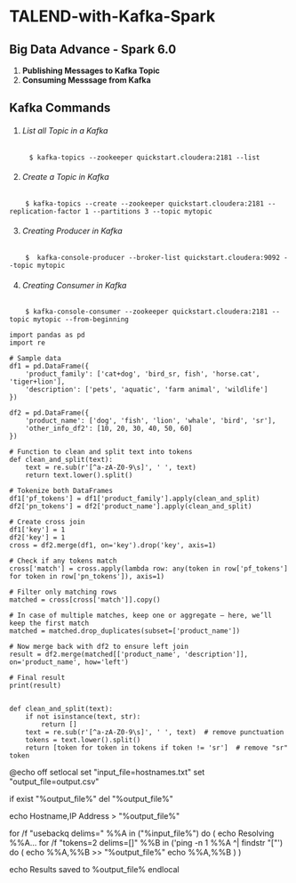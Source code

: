 # TALEND-with-Kafka-Spark

## Big Data Advance - Spark 6.0 ##

1. **Publishing Messages to Kafka Topic**
2. **Consuming Messsage from Kafka**


## Kafka Commands ##

1.  ###### List all Topic in a Kafka ######
```
	 $ kafka-topics --zookeeper quickstart.cloudera:2181 --list 
```
	
2. ###### Create a Topic in Kafka ######
```
	$ kafka-topics --create --zookeeper quickstart.cloudera:2181 --replication-factor 1 --partitions 3 --topic mytopic
```
3.  ###### Creating Producer in Kafka ######
```
	$  kafka-console-producer --broker-list quickstart.cloudera:9092 --topic mytopic
```
4. ###### Creating Consumer in Kafka ######
```
	$ kafka-console-consumer --zookeeper quickstart.cloudera:2181 --topic mytopic --from-beginning
```
```
import pandas as pd
import re

# Sample data
df1 = pd.DataFrame({
    'product_family': ['cat+dog', 'bird_sr, fish', 'horse.cat', 'tiger+lion'],
    'description': ['pets', 'aquatic', 'farm animal', 'wildlife']
})

df2 = pd.DataFrame({
    'product_name': ['dog', 'fish', 'lion', 'whale', 'bird', 'sr'],
    'other_info_df2': [10, 20, 30, 40, 50, 60]
})

# Function to clean and split text into tokens
def clean_and_split(text):
    text = re.sub(r'[^a-zA-Z0-9\s]', ' ', text)
    return text.lower().split()

# Tokenize both DataFrames
df1['pf_tokens'] = df1['product_family'].apply(clean_and_split)
df2['pn_tokens'] = df2['product_name'].apply(clean_and_split)

# Create cross join
df1['key'] = 1
df2['key'] = 1
cross = df2.merge(df1, on='key').drop('key', axis=1)

# Check if any tokens match
cross['match'] = cross.apply(lambda row: any(token in row['pf_tokens'] for token in row['pn_tokens']), axis=1)

# Filter only matching rows
matched = cross[cross['match']].copy()

# In case of multiple matches, keep one or aggregate — here, we’ll keep the first match
matched = matched.drop_duplicates(subset=['product_name'])

# Now merge back with df2 to ensure left join
result = df2.merge(matched[['product_name', 'description']], on='product_name', how='left')

# Final result
print(result)


def clean_and_split(text):
    if not isinstance(text, str):
        return []
    text = re.sub(r'[^a-zA-Z0-9\s]', ' ', text)  # remove punctuation
    tokens = text.lower().split()
    return [token for token in tokens if token != 'sr']  # remove "sr" token

```


@echo off
setlocal
set "input_file=hostnames.txt"
set "output_file=output.csv"

if exist "%output_file%" del "%output_file%"

echo Hostname,IP Address > "%output_file%"

for /f "usebackq delims=" %%A in ("%input_file%") do (
    echo Resolving %%A...
    for /f "tokens=2 delims=[]" %%B in ('ping -n 1 %%A ^| findstr "["') do (
        echo %%A,%%B >> "%output_file%"
        echo %%A,%%B
    )
)

echo Results saved to %output_file%
endlocal


